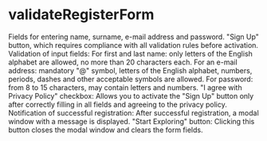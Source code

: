 # validateRegisterForm
Fields for entering name, surname, e-mail address and password.
"Sign Up" button, which requires compliance with all validation rules before activation.
Validation of input fields:
For first and last name: only letters of the English alphabet are allowed, no more than 20 characters each.
For an e-mail address: mandatory "@" symbol, letters of the English alphabet, numbers, periods, dashes and other acceptable symbols are allowed.
For password: from 8 to 15 characters, may contain letters and numbers.
"I agree with Privacy Policy" checkbox: Allows you to activate the "Sign Up" button only after correctly filling in all fields and agreeing to the privacy policy.
Notification of successful registration: After successful registration, a modal window with a message is displayed.
"Start Exploring" button: Clicking this button closes the modal window and clears the form fields.
